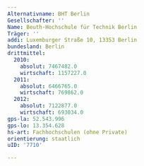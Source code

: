 ```yaml
---
Alternativname: BHT Berlin
Gesellschafter: ''
Name: Beuth-Hochschule für Technik Berlin
Träger: ''
addi: Luxemburger Straße 10, 13353 Berlin
bundesland: Berlin
drittmittel:
  2010:
    absolut: 7467482.0
    wirtschaft: 1157227.0
  2011:
    absolut: 6466765.0
    wirtschaft: 769862.0
  2012:
    absolut: 7122877.0
    wirtschaft: 693034.0
gps-la: 52.543.996
gps-lo: 13.354.628
hs-art: Fachhochschulen (ohne Private)
orientierung: staatlich
uID: '7710'

---
```


